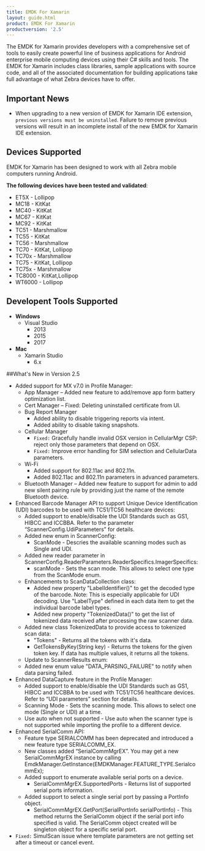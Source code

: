 ```yaml
---
title: EMDK For Xamarin
layout: guide.html
product: EMDK For Xamarin
productversion: '2.5'
---
```

The EMDK for Xamarin provides developers with a comprehensive set of tools to easily create powerful line of business applications for Android enterprise mobile computing devices using their C# skills and tools. The EMDK for Xamarin includes class libraries, sample applications with source code, and all of the associated documentation for building applications take full advantage of what Zebra devices have to offer.

## Important News

* When upgrading to a new version of EMDK for Xamarin IDE extension, `previous versions must be uninstalled`. Failure to remove previous versions will result in an incomplete install of the new EMDK for Xamarin IDE extension. 

## Devices Supported
EMDK for Xamarin has been designed to work with all Zebra mobile computers running Android. 

**The following devices have been tested and validated**:

* ET5X   - Lollipop
* MC18   - KitKat
* MC40   - KitKat 
* MC67   - KitKat	 
* MC92   - KitKat 
* TC51   - Marshmallow
* TC55   - KitKat	 
* TC56   - Marshmallow
* TC70   - KitKat, Lollipop
* TC70x  - Marshmallow
* TC75   - KitKat, Lollipop
* TC75x  - Marshmallow
* TC8000 - KitKat,Lollipop
* WT6000 - Lollipop

## Developent Tools Supported

* **Windows**
    * Visual Studio
        * 2013
        * 2015
        * 2017
* **Mac**
    * Xamarin Studio
        * 6.x

##What's New in Version 2.5

* Added support for MX v7.0 in Profile Manager:
    * App Manager – Added new feature to add/remove app form battery optimization list.
    * Cert Manager – Fixed: Deleting uninstalled certificate from UI.
    * Bug Report Manager
        * Added ability to disable triggering reports via intent.
        * Added ability to disable taking snapshots.
    * Cellular Manager
        * `Fixed:` Gracefully handle invalid OSX version in CellularMgr CSP: reject only those parameters that depend on OSX.
        * `Fixed:` Improve error handling for SIM selection and CellularData parameters.
    * Wi-Fi
        * Added support for 802.11ac and 802.11n.
        * Added 802.11ac and 802.11n parameters in advanced parameters.
    * Bluetooth Manager – Added new feature to support for admin to add new silent pairing rule by providing just the name of the remote Bluetooth device.
* Enhanced Barcode Manager API to support Unique Device Identification (UDI) barcodes to be used with TC51/TC56 healthcare devices:
    * Added support to enable/disable the UDI Standards such as GS1, HIBCC and ICCBBA. Refer to the parameter “ScannerConfig.UdiParameters” for details.
    * Added new enum in ScannerConfig:
        * ScanMode - Descries the available scanning modes such as Single and UDI.
    * Added new reader parameter in ScannerConfig.ReaderParameters.ReaderSpecifics.ImagerSpecifics:
        * scanMode - Sets the scan mode. This allows to select one type from the ScanMode enum.
    * Enhancements to ScanDataCollection class:
        * Added new property "LabelIdentifier()" to get the decoded type of the barcode. Note: This is especially applicable for UDI decoding. Use "LabelType" defined in each data item to get the individual barcode label types.
        * Added new property "TokenizedData()" to get the list of tokenized data received after processing the raw scanner data.
    * Added new class TokenizedData to provide access to tokenized scan data:
        * "Tokens" - Returns all the tokens with it's data.
        * GetTokensByKey(String key) - Returns the tokens for the given token key. If data has multiple values, it returns all the tokens.
    * Update to ScannerResults enum:
     * Added new enum value "DATA_PARSING_FAILURE" to notify when data parsing failed.
* Enhanced DataCapture feature in the Profile Manager:
    * Added support to enable/disable the UDI Standards such as GS1, HIBCC and ICCBBA to be used with TC51/TC56 healthcare devices. Refer to “UDI parameters” section for details.
    * Scanning Mode - Sets the scanning mode. This allows to select one mode (Single or UDI) at a time.
    * Use auto when not supported - Use auto when the scanner type is not supported while importing the profile to a different device.
* Enhanced SerialComm API:
    * Feature type SERIALCOMM has been deprecated and introduced a new feature type SERIALCOMM_EX.
    * New classes added “SerialCommMgrEX”. You may get a new SerialCommMgrEX instance by calling EmdkManager.GetInstance(EMDKManager.FEATURE_TYPE.SerialcommEx);
    * Added support to enumerate available serial ports on a device.
        * SerialCommMgrEX.SupportedPorts - Returns list of supported serial ports information.
    * Added support to select a single serial port by passing a PortInfo object.
        * SerialCommMgrEX.GetPort(SerialPortInfo serialPortInfo) - This method returns the SerialComm object if the serial port info specified is valid. The SerialComm object created will be singleton object for a specific serial port.
* `Fixed:` SimulScan issue where template parameters are not getting set after a timeout or cancel event.

